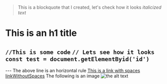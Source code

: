 > This is a blockquote that I created, let's check how it looks
*italicized text*
# This is an h1 title
`//This is some code`
`// Lets see how it looks`
`const test = document.getElementByid('id')`
---
--- The above line is an horizontal rule
[This is a link with spaces](https://www.google.com) 
[linkWithoutSpaces](https://www.google.com)
The following is an image
![the alt text](https://helpx.adobe.com/content/dam/help/en/photoshop/using/convert-color-image-black-white/jcr_content/main-pars/before_and_after/image-before/Landscape-Color.jpg)